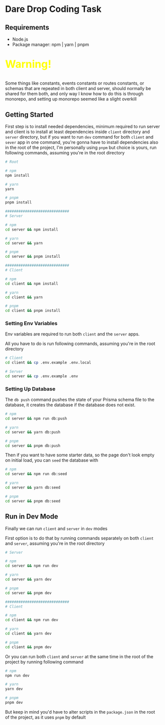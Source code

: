 # Dare Drop Coding Task

## Requirements

- Node.js
- Package manager: npm | yarn | pnpm

<p style="color: yellow; font-size: 2.1rem; font-weight: bold">Warning!</p>

Some things like constants, events constants or routes constants, or schemas that are repeated in both client and server, should normally be shared for them both, and only way I know how to do this is through monorepo, and setting up monorepo seemed like a slight overkill

## Getting Started

First step is to install needed dependencies, minimum required to run server and client is to install at least dependencies inside `client` directory and `server` directory, but if you want to run `dev` command for both `client` and `sever` app in one command, you're gonna have to install dependencies also in the root of the project, I'm personally using `pnpm` but choice is yours, run following commands, assuming you're in the root directory

```bash
# Root

# npm
npm install

# yarn
yarn

# pnpm
pnpm install

#############################
# Server

# npm
cd server && npm install

# yarn
cd server && yarn

# pnpm
cd server && pnpm install

#############################
# Client

# npm
cd client && npm install

# yarn
cd client && yarn

# pnpm
cd client && pnpm install
```

### Setting Env Variables

Env variables are required to run both `client` and the `server` apps.

All you have to do is run following commands, assuming you're in the root directory

```bash
# Client
cd client && cp .env.example .env.local

# Server
cd server && cp .env.example .env
```

### Setting Up Database

The `db push` command pushes the state of your Prisma schema file to the database, it creates the database if the database does not exist.

```bash
# npm
cd server && npm run db:push

# yarn
cd server && yarn db:push

# pnpm
cd server && pnpm db:push
```

Then if you want to have some starter data, so the page don't look empty on initial load, you can `seed` the database with

```bash
# npm
cd server && npm run db:seed

# yarn
cd server && yarn db:seed

# pnpm
cd server && pnpm db:seed
```

## Run in Dev Mode

Finally we can run `client` and `server` in `dev` modes

First option is to do that by running commands separately on both `client` and `server`, assuming you're in the root directory

```bash
# Server

# npm
cd server && npm run dev

# yarn
cd server && yarn dev

# pnpm
cd server && pnpm dev

#############################
# Client

# npm
cd client && npm run dev

# yarn
cd client && yarn dev

# pnpm
cd client && pnpm dev
```

Or you can run both `client` and `server` at the same time in the root of the project by running following command

```bash
# npm
npm run dev

# yarn
yarn dev

# pnpm
pnpm dev
```

But keep in mind you'd have to alter scripts in the `package.json` in the root of the project, as it uses `pnpm` by default
